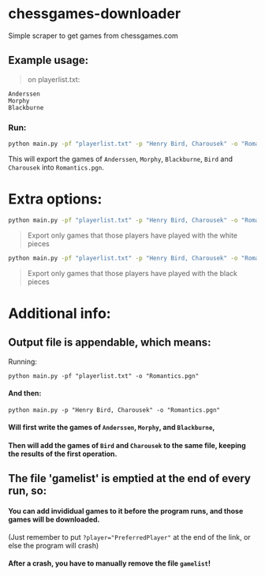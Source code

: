 # chessgames-downloader
Simple scraper to get games from chessgames.com

## Example usage:
> on playerlist.txt:
```
Anderssen
Morphy
Blackburne
```

### Run:
```bash
python main.py -pf "playerlist.txt" -p "Henry Bird, Charousek" -o "Romantics.pgn" 
```

This will export the games of ```Anderssen```, ```Morphy```, ```Blackburne```, ```Bird``` and ```Charousek``` into ```Romantics.pgn```.

# Extra options:
```bash
python main.py -pf "playerlist.txt" -p "Henry Bird, Charousek" -o "Romantics.pgn" --white-only
```
> Export only games that those players have played with the white pieces

```bash
python main.py -pf "playerlist.txt" -p "Henry Bird, Charousek" -o "Romantics.pgn" --black-only
```

> Export only games that those players have played with the black pieces

# Additional info:

## Output file is appendable, which means:

Running:
```
python main.py -pf "playerlist.txt" -o "Romantics.pgn"
```

#### And then:
```
python main.py -p "Henry Bird, Charousek" -o "Romantics.pgn"
```

#### Will first write the games of ```Anderssen```, ```Morphy```, and ```Blackburne```,
#### Then will add the games of ```Bird``` and ```Charousek``` to the same file, keeping the results of the first operation.

## The file 'gamelist' is emptied at the end of every run, so:

#### You can add invididual games to it before the program runs, and those games will be downloaded.
(Just remember to put ```?player="PreferredPlayer"``` at the end of the link, or else the program will crash)

#### **After a crash, you have to manually remove the file ```gamelist```!**
